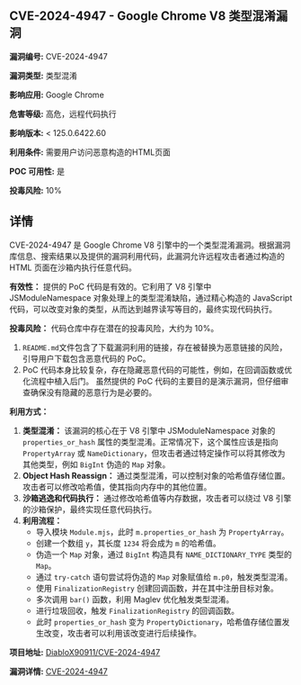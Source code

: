 ## CVE-2024-4947 - Google Chrome V8 类型混淆漏洞

**漏洞编号:** CVE-2024-4947

**漏洞类型:** 类型混淆

**影响应用:** Google Chrome

**危害等级:** 高危，远程代码执行

**影响版本:** < 125.0.6422.60

**利用条件:** 需要用户访问恶意构造的HTML页面

**POC 可用性:** 是

**投毒风险:** 10%

## 详情

CVE-2024-4947 是 Google Chrome V8 引擎中的一个类型混淆漏洞。根据漏洞库信息、搜索结果以及提供的漏洞利用代码，此漏洞允许远程攻击者通过构造的 HTML 页面在沙箱内执行任意代码。

**有效性：**
提供的 PoC 代码是有效的。它利用了 V8 引擎中 JSModuleNamespace 对象处理上的类型混淆缺陷，通过精心构造的 JavaScript 代码，可以改变对象的类型，从而达到越界读写等目的，最终实现代码执行。

**投毒风险：**
代码仓库中存在潜在的投毒风险，大约为 10%。
1.  `README.md`文件包含了下载漏洞利用的链接，存在被替换为恶意链接的风险，引导用户下载包含恶意代码的 PoC。
2.  PoC 代码本身比较复杂，存在隐藏恶意代码的可能性，例如，在回调函数或优化流程中植入后门。 虽然提供的 PoC 代码的主要目的是演示漏洞，但仔细审查确保没有隐藏的恶意行为是必要的。

**利用方式：**
1.  **类型混淆：** 该漏洞的核心在于 V8 引擎中 JSModuleNamespace 对象的 `properties_or_hash` 属性的类型混淆。正常情况下，这个属性应该是指向 `PropertyArray` 或 `NameDictionary`，但攻击者通过特定操作可以将其修改为其他类型，例如 `BigInt` 伪造的 `Map` 对象。
2.  **Object Hash Reassign：**  通过类型混淆，可以控制对象的哈希值存储位置。攻击者可以修改哈希值，使其指向内存中的其他位置。
3.  **沙箱逃逸和代码执行：** 通过修改哈希值等内存数据，攻击者可以绕过 V8 引擎的沙箱保护，最终实现任意代码执行。
4.  **利用流程：**
    *   导入模块 `Module.mjs`，此时 `m.properties_or_hash` 为 `PropertyArray`。
    *   创建一个数组 `y`，其长度 `1234` 将会成为 `m` 的哈希值。
    *   伪造一个 `Map` 对象，通过 `BigInt` 构造具有 `NAME_DICTIONARY_TYPE` 类型的 `Map`。
    *   通过 `try-catch` 语句尝试将伪造的 `Map` 对象赋值给 `m.p0`，触发类型混淆。
    *   使用 `FinalizationRegistry` 创建回调函数，并在其中注册目标对象。
    *   多次调用 `bar()` 函数，利用 Maglev 优化触发类型混淆。
    *   进行垃圾回收，触发 `FinalizationRegistry` 的回调函数。
    *   此时 `properties_or_hash` 变为 `PropertyDictionary`，哈希值存储位置发生改变，攻击者可以利用该改变进行后续操作。

**项目地址:** [DiabloX90911/CVE-2024-4947](https://github.com/DiabloX90911/CVE-2024-4947)

**漏洞详情:** [CVE-2024-4947](https://nvd.nist.gov/vuln/detail/CVE-2024-4947)